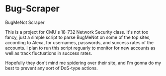 Bug-Scraper
===========

BugMeNot Scraper

This is a project for CMU's 18-732 Network Security class. It's not too fancy,
just a simple script to parse BugMeNot on some of the top sites, according to
Alexa, for usernames, passwords, and success rates of the accounts. I plan to run this script
reguarly to monitor for new accounts as well as track fluctuations in success rates.

Hopefully they don't mind me spidering over their site, and I'm gonna do my best
to prevent any sort of DoS-type actions.
